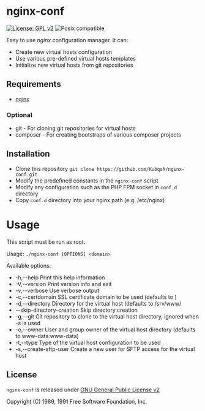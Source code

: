 # nginx-conf

[![License: GPL v2](https://img.shields.io/badge/License-GPL%20v2-blue.svg)][license]
![Posix compatible](https://img.shields.io/badge/POSIX-compatible-brightgreen)

Easy to use *nginx* configuration manager. It can:
* Create new virtual hosts configuration
* Use various pre-defined virtual hosts templates
* Initialize new virtual hosts from git repositories

## Requirements
* [nginx]

### Optional
* git - For cloning git repositories for virtual hosts
* composer - For creating bootstraps of various composer projects

## Installation
* Clone this repository
``
git clone https://github.com/KubqoA/nginx-conf.git
``
* Modify the predefined constants in the `nginx-conf` script
* Modify any configuration such as the PHP FPM socket in `conf.d` directory
* Copy `conf.d` directory into your nginx path (e.g. /etc/nginx)

# Usage

This script must be run as root.

Usage:
``
./nginx-conf [OPTIONS] <domain>
``

Available options:
* -h,--help                     Print this help information
* -V,--version                  Print version info and exit
* -v,--verbose                  Use verbose output
* -c,--certdomain <certdomain>  SSL certificate domain to be used (defaults to <domain>)
* -d,--directory <directory>    Directory for the virtual host (defaults to /srv/www/<domain>
* --skip-directory-creation     Skip directory creation
* -g,--git <repository>         Git repository to clone to the virtual host directory, ignored when -s is used
* -o,--owner <owner>            User and group owner of the virtual host directory (defaults to www-data:www-data)
* -t,--type <type>              Type of the virtual host configuration to be used
* -s,--create-sftp-user         Create a new user for SFTP access for the virtual host

## License

`nginx-conf` is released under [GNU General Public License v2][license]

Copyright (C) 1989, 1991 Free Software Foundation, Inc.

[license]: https://www.gnu.org/licenses/gpl-2.0.en.html
[nginx]: https://nginx.org
